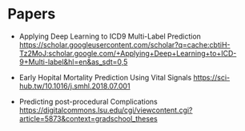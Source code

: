 # Papers  

- Applying Deep Learning to ICD9 Multi-Label Prediction 
 https://scholar.googleusercontent.com/scholar?q=cache:cbtiH-Tz2MoJ:scholar.google.com/+Applying+Deep+Learning+to+ICD-9+Multi-label&hl=en&as_sdt=0,5
 
 - Early Hopital Mortality Prediction Using Vital Signals
  https://sci-hub.tw/10.1016/j.smhl.2018.07.001
  
  - Predicting post-procedural Complications
   https://digitalcommons.lsu.edu/cgi/viewcontent.cgi?article=5873&context=gradschool_theses
